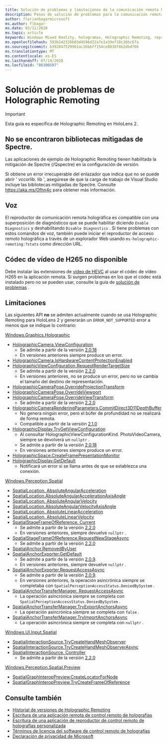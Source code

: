 ```yaml
---
title: Solución de problemas y limitaciones de la comunicación remota holográfica
description: Pasos de solución de problemas para la comunicación remota holográfica en HoloLens 2.
author: florianbagarmicrosoft
ms.author: flbagar
ms.date: 03/11/2020
ms.topic: article
keywords: Windows Mixed Reality, hologramas, Holographic Remoting, representación remota, representación en red, HoloLens, hologramas remotos, solución de problemas, ayuda
ms.openlocfilehash: 593b242326b83d4596d22a7e1a39ef18c26bc67a
ms.sourcegitcommit: b392847529961ac36bbff154ce0830f8b2dbd766
ms.translationtype: MT
ms.contentlocale: es-ES
ms.lasthandoff: 07/14/2020
ms.locfileid: "86300507"
---
```

# <a name="holographic-remoting-troubleshooting"></a>Solución de problemas de Holographic Remoting

> [!IMPORTANT]
> Esta guía es específica de Holographic Remoting en HoloLens 2.

## <a name="spectre-mitigated-libraries-not-found"></a>No se encontraron bibliotecas mitigadas de Spectre.

Las aplicaciones de ejemplo de Holographic Remoting tienen habilitada la mitigación de Spectre (/Qspectre) en la configuración de versión.

Si obtiene un error irrecuperable del enlazador que indica que no se puede abrir ' vccorlib. lib ', asegúrese de que la carga de trabajo de Visual Studio incluye las bibliotecas mitigadas de Spectre. Consulte https://aka.ms/Ofhn4c para obtener más información.

## <a name="speech"></a>Voz

El reproductor de comunicación remota holográfica es compatible con una superposición de diagnósticos que se puede habilitar diciendo ```Enable Diagnostics``` y deshabilitando ```Disable Diagnostics``` . Si tiene problemas con estos comandos de voz, también puede iniciar el reproductor de acceso remoto holográfica a través de un explorador Web usando ```ms-holographic-remoting:?stats``` como dirección URL.

## <a name="h265-video-codec-not-available"></a>Códec de vídeo de H265 no disponible

Debe instalar las extensiones de [vídeo de HEVC](https://www.microsoft.com/p/hevc-video-extensions/9nmzlz57r3t7) al usar el códec de vídeo H265 en la aplicación remota. Si surgen problemas en los que el códec está instalado pero no se pueden usar, consulte la guía de [solución de problemas](https://docs.microsoft.com/azure/remote-rendering/resources/troubleshoot#h265-codec-not-available) .

## <a name="limitations"></a>Limitaciones

Las siguientes API **no** se admiten actualmente cuando se usa Holographic Remoting para HoloLens 2 y generarán un ```ERROR_NOT_SUPPORTED``` error a menos que se indique lo contrario:

[Windows.Graphics.Holographic](https://docs.microsoft.com/uwp/api/windows.graphics.holographic)

* [HolographicCamera.ViewConfiguration](https://docs.microsoft.com/uwp/api/windows.graphics.holographic.holographiccamera.viewconfiguration)
  - Se admite a partir de la versión [2.0.18](holographic-remoting-version-history.md#v2.0.18)
  - En versiones anteriores siempre produce un error.
* [HolographicCamera.IsHardwareContentProtectionEnabled](https://docs.microsoft.com/uwp/api/windows.graphics.holographic.holographiccamera.ishardwarecontentprotectionenabled#Windows_Graphics_Holographic_HolographicCamera_IsHardwareContentProtectionEnabled)
* [HolographicViewConfiguration.RequestRenderTargetSize](https://docs.microsoft.com/uwp/api/windows.graphics.holographic.holographicviewconfiguration.requestrendertargetsize#Windows_Graphics_Holographic_HolographicViewConfiguration_RequestRenderTargetSize_Windows_Foundation_Size_)
  - Se admite a partir de la versión [2.2.0](holographic-remoting-version-history.md#v2.2.0)
  - En versiones anteriores, no se produce un error, pero no se cambia el tamaño del destino de representación.
* [HolographicCameraPose.OverrideProjectionTransform](https://docs.microsoft.com/uwp/api/windows.graphics.holographic.holographiccamerapose.overrideprojectiontransform)
* [HolographicCameraPose.OverrideViewport](https://docs.microsoft.com/uwp/api/windows.graphics.holographic.holographiccamerapose.overrideviewport)
* [HolographicCameraPose.OverrideViewTransform](https://docs.microsoft.com/uwp/api/windows.graphics.holographic.holographiccamerapose.overrideviewtransform)
  - Se admite a partir de la versión [2.2.0](holographic-remoting-version-history.md#v2.2.0)
* [HolographicCameraRenderingParameters.CommitDirect3D11DepthBuffer](https://docs.microsoft.com/uwp/api/windows.graphics.holographic.holographiccamerarenderingparameters.commitdirect3d11depthbuffer#Windows_Graphics_Holographic_HolographicCameraRenderingParameters_CommitDirect3D11DepthBuffer_Windows_Graphics_DirectX_Direct3D11_IDirect3DSurface_)
  - No genera ningún error, pero el búfer de profundidad no se realizará de forma remota.
  - Compatible a partir de la versión [2.1.0](holographic-remoting-version-history.md#v2.1.0)
* [HolographicDisplay.TryGetViewConfiguration](https://docs.microsoft.com/uwp/api/windows.graphics.holographic.holographicdisplay.trygetviewconfiguration)
  - Al consultar HolographicViewConfigurationKind. PhotoVideoCamera, siempre se devolverá un ```nullptr``` .
  - Se admite a partir de la versión [2.0.18](holographic-remoting-version-history.md#v2.0.18)
  - En versiones anteriores siempre produce un error.
* [HolographicSpace.CreateFramePresentationMonitor](https://docs.microsoft.com/uwp/api/windows.graphics.holographic.holographicspace.createframepresentationmonitor)
* [HolographicDisplay.GetDefault](https://docs.microsoft.com/uwp/api/windows.graphics.holographic.holographicdisplay.getdefault#Windows_Graphics_Holographic_HolographicDisplay_GetDefault)
  - Notificará un error si se llama antes de que se establezca una conexión.


[Windows.Perception.Spatial](https://docs.microsoft.com/uwp/api/windows.perception.spatial)

* [SpatialLocation. AbsoluteAngularAcceleration](https://docs.microsoft.com/uwp/api/windows.perception.spatial.spatiallocation.absoluteangularacceleration)
* [SpatialLocation.AbsoluteAngularAccelerationAxisAngle](https://docs.microsoft.com/uwp/api/windows.perception.spatial.spatiallocation.absoluteangularaccelerationaxisangle)
* [SpatialLocation. AbsoluteAngularVelocity](https://docs.microsoft.com/uwp/api/windows.perception.spatial.spatiallocation.absoluteangularvelocity)
* [SpatialLocation.AbsoluteAngularVelocityAxisAngle](https://docs.microsoft.com/uwp/api/windows.perception.spatial.spatiallocation.absoluteangularvelocityaxisangle)
* [SpatialLocation. AbsoluteLinearAcceleration](https://docs.microsoft.com/uwp/api/windows.perception.spatial.spatiallocation.absolutelinearacceleration)
* [SpatialLocation. AbsoluteLinearVelocity](https://docs.microsoft.com/uwp/api/windows.perception.spatial.spatiallocation.absolutelinearvelocity)
* [SpatialStageFrameOfReference. Current](https://docs.microsoft.com/uwp/api/windows.perception.spatial.spatialstageframeofreference.current)
  - Se admite a partir de la versión [2.2.0](holographic-remoting-version-history.md#v2.2.0)
  - En versiones anteriores, siempre devuelve ```nullptr``` .
* [SpatialStageFrameOfReference.RequestNewStageAsync](https://docs.microsoft.com/uwp/api/windows.perception.spatial.spatialstageframeofreference.requestnewstageasync)
  - Se admite a partir de la versión [2.2.0](holographic-remoting-version-history.md#v2.2.0)
* [SpatialAnchor.RemovedByUser](https://docs.microsoft.com/uwp/api/windows.perception.spatial.spatialanchor.removedbyuser)
* [SpatialAnchorExporter.GetDefault](https://docs.microsoft.com/uwp/api/windows.perception.spatial.spatialanchorexporter.getdefault
)
  - Se admite a partir de la versión [2.0.9](holographic-remoting-version-history.md#v2.0.9). 
  - En versiones anteriores, siempre devuelve ```nullptr``` . 
* [SpatialAnchorExporter.RequestAccessAsync](https://docs.microsoft.com/uwp/api/windows.perception.spatial.spatialanchorexporter.requestaccessasync
)
  - Se admite a partir de la versión [2.0.9](holographic-remoting-version-history.md#v2.0.9). 
  - En versiones anteriores, la operación asincrónica siempre se completaba con ```SpatialPerceptionAccessStatus.DeniedBySystem``` .
* [SpatialAnchorTransferManager. RequestAccessAsync](https://docs.microsoft.com/uwp/api/windows.perception.spatial.spatialanchortransfermanager.requestaccessasync#Windows_Perception_Spatial_SpatialAnchorTransferManager_RequestAccessAsync)
  - La operación asincrónica siempre se completa con ```SpatialPerceptionAccessStatus.DeniedBySystem``` .
* [SpatialAnchorTransferManager.TryExportAnchorsAsync](https://docs.microsoft.com/uwp/api/windows.perception.spatial.spatialanchortransfermanager.tryexportanchorsasync#Windows_Perception_Spatial_SpatialAnchorTransferManager_TryExportAnchorsAsync_Windows_Foundation_Collections_IIterable_Windows_Foundation_Collections_IKeyValuePair_System_String_Windows_Perception_Spatial_SpatialAnchor___Windows_Storage_Streams_IOutputStream_)
  - La operación asincrónica siempre se completa con ```false``` .
* [SpatialAnchorTransferManager.TryImportAnchorsAsync](https://docs.microsoft.com/uwp/api/windows.perception.spatial.spatialanchortransfermanager.tryimportanchorsasync
)
  - La operación asincrónica siempre se completa con ```nullptr``` .

[Windows.UI.Input.Spatial](https://docs.microsoft.com/uwp/api/windows.ui.input.spatial)

* [SpatialInteractionSource.TryCreateHandMeshObserver](https://docs.microsoft.com/uwp/api/windows.ui.input.spatial.spatialinteractionsource.trycreatehandmeshobserver#Windows_UI_Input_Spatial_SpatialInteractionSource_TryCreateHandMeshObserver)
* [SpatialInteractionSource.TryCreateHandMeshObserverAsync](https://docs.microsoft.com/uwp/api/windows.ui.input.spatial.spatialinteractionsource.trycreatehandmeshobserverasync)
* [SpatialInteractionSource. Controller](https://docs.microsoft.com/uwp/api/windows.ui.input.spatial.spatialinteractionsource.controller#Windows_UI_Input_Spatial_SpatialInteractionSource_Controller)
  - Se admite a partir de la versión [2.2.0](holographic-remoting-version-history.md#v2.2.0)

[Windows.Perception.Spatial.Preview](https://docs.microsoft.com/uwp/api/windows.perception.spatial.preview)

* [SpatialGraphInteropPreview.CreateLocatorForNode](https://docs.microsoft.com/uwp/api/windows.perception.spatial.preview.spatialgraphinteroppreview.createlocatorfornode)
* [SpatialGraphInteropPreview.TryCreateFrameOfReference](https://docs.microsoft.com/uwp/api/windows.perception.spatial.preview.spatialgraphinteroppreview.trycreateframeofreference)

## <a name="see-also"></a>Consulte también
* [Historial de versiones de Holographic Remoting](holographic-remoting-version-history.md)
* [Escritura de una aplicación remota de control remoto de holografías](holographic-remoting-create-host.md)
* [Escritura de una aplicación de reproductor de control remoto de holografías personalizada](holographic-remoting-create-player.md)
* [Términos de licencia del software de control remoto de holografías](https://docs.microsoft.com/legal/mixed-reality/microsoft-holographic-remoting-software-license-terms)
* [Declaración de privacidad de Microsoft](https://go.microsoft.com/fwlink/?LinkId=521839)

